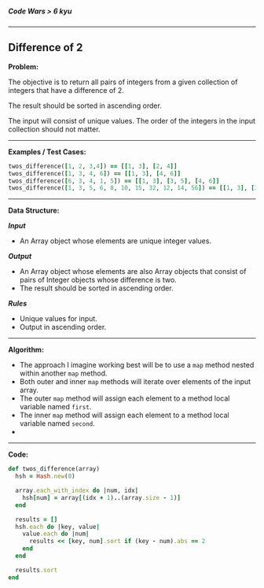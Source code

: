 ##### Code Wars > 6 kyu

---

## Difference of 2

**Problem:**  

The objective is to return all pairs of integers from a given collection of integers that have a difference of 2.  

The result should be sorted in ascending order.  

The input will consist of unique values. The order of the integers in the input collection should not matter.  

---

**Examples / Test Cases:**  

```ruby
twos_difference([1, 2, 3,4]) == [[1, 3], [2, 4]]
twos_difference([1, 3, 4, 6]) == [[1, 3], [4, 6]]
twos_difference([6, 3, 4, 1, 5]) == [[1, 3], [3, 5], [4, 6]]
twos_difference([1, 3, 5, 6, 8, 10, 15, 32, 12, 14, 56]) == [[1, 3], [3, 5], [6, 8], [8, 10], [10, 12], [12, 14]]
```

---

**Data Structure:**  

**_Input_**

* An Array object whose elements are unique integer values.

**_Output_**

* An Array object whose elements are also Array objects that consist of pairs of Integer objects whose difference is two.
* The result should be sorted in ascending order.

**_Rules_**

* Unique values for input.
* Output in ascending order.

---

**Algorithm:**  

* The approach I imagine working best will be to use a `map` method nested within another `map` method.
* Both outer and inner `map` methods will iterate over elements of the input array.
* The outer `map` method will assign each element to a method local variable named `first`.
* The inner `map` method will assign each element to a method local variable named `second`.
* 



---

**Code:** 

```ruby
def twos_difference(array)
  hsh = Hash.new(0)

  array.each_with_index do |num, idx|
    hsh[num] = array[(idx + 1)..(array.size - 1)]
  end

  results = []
  hsh.each do |key, value|
    value.each do |num|
      results << [key, num].sort if (key - num).abs == 2
    end
  end

  results.sort
end
```

